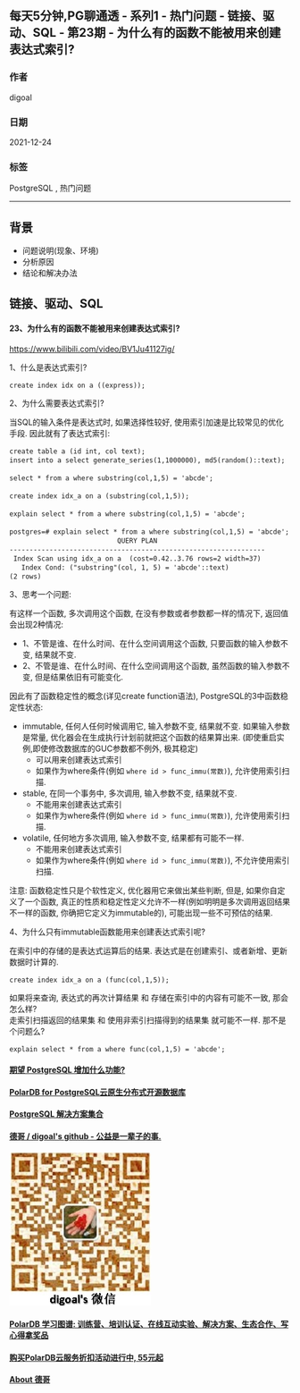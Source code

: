 ## 每天5分钟,PG聊通透 - 系列1 - 热门问题 - 链接、驱动、SQL - 第23期 - 为什么有的函数不能被用来创建表达式索引?  
        
### 作者        
digoal        
        
### 日期        
2021-12-24        
        
### 标签        
PostgreSQL , 热门问题        
        
----        
        
## 背景        
- 问题说明(现象、环境)        
- 分析原因        
- 结论和解决办法        
        
## 链接、驱动、SQL        
        
#### 23、为什么有的函数不能被用来创建表达式索引?  
https://www.bilibili.com/video/BV1Ju41127ig/  
  
1、什么是表达式索引?  
  
```  
create index idx on a ((express));  
```  
  
2、为什么需要表达式索引?  
  
当SQL的输入条件是表达式时, 如果选择性较好, 使用索引加速是比较常见的优化手段. 因此就有了表达式索引:  
  
```  
create table a (id int, col text);  
insert into a select generate_series(1,1000000), md5(random()::text);  
  
select * from a where substring(col,1,5) = 'abcde';  
  
create index idx_a on a (substring(col,1,5));  
  
explain select * from a where substring(col,1,5) = 'abcde';  
  
postgres=# explain select * from a where substring(col,1,5) = 'abcde';  
                           QUERY PLAN                             
----------------------------------------------------------------  
 Index Scan using idx_a on a  (cost=0.42..3.76 rows=2 width=37)  
   Index Cond: ("substring"(col, 1, 5) = 'abcde'::text)  
(2 rows)  
```  
  
3、思考一个问题:  
  
有这样一个函数, 多次调用这个函数, 在没有参数或者参数都一样的情况下, 返回值会出现2种情况:    
- 1、不管是谁、在什么时间、在什么空间调用这个函数, 只要函数的输入参数不变, 结果就不变.   
- 2、不管是谁、在什么时间、在什么空间调用这个函数, 虽然函数的输入参数不变, 但是结果依旧有可能变化.   
  
因此有了函数稳定性的概念(详见create function语法), PostgreSQL的3中函数稳定性状态:   
- immutable, 任何人任何时候调用它, 输入参数不变, 结果就不变. 如果输入参数是常量, 优化器会在生成执行计划前就把这个函数的结果算出来. (即使重启实例,即使修改数据库的GUC参数都不例外, 极其稳定)   
    - 可以用来创建表达式索引  
    - 如果作为where条件(例如 `where id > func_immu(常数)`), 允许使用索引扫描.   
- stable, 在同一个事务中, 多次调用, 输入参数不变, 结果就不变.   
    - 不能用来创建表达式索引  
    - 如果作为where条件(例如 `where id > func_immu(常数)`), 允许使用索引扫描.   
- volatile, 任何地方多次调用, 输入参数不变, 结果都有可能不一样.   
    - 不能用来创建表达式索引  
    - 如果作为where条件(例如 `where id > func_immu(常数)`), 不允许使用索引扫描.   
  
注意: 函数稳定性只是个软性定义, 优化器用它来做出某些判断, 但是, 如果你自定义了一个函数, 真正的性质和稳定性定义允许不一样(例如明明是多次调用返回结果不一样的函数, 你确把它定义为immutable的), 可能出现一些不可预估的结果.   
  
4、为什么只有immutable函数能用来创建表达式索引呢?  
  
在索引中的存储的是表达式运算后的结果. 表达式是在创建索引、或者新增、更新数据时计算的.   
```  
create index idx_a on a (func(col,1,5));    
```  
  
如果将来查询, 表达式的再次计算结果 和 存储在索引中的内容有可能不一致, 那会怎么样?   
走索引扫描返回的结果集 和 使用非索引扫描得到的结果集 就可能不一样. 那不是个问题么?   
```  
explain select * from a where func(col,1,5) = 'abcde';  
```  
     
  
       
  
#### [期望 PostgreSQL 增加什么功能?](https://github.com/digoal/blog/issues/76 "269ac3d1c492e938c0191101c7238216")
  
  
#### [PolarDB for PostgreSQL云原生分布式开源数据库](https://github.com/ApsaraDB/PolarDB-for-PostgreSQL "57258f76c37864c6e6d23383d05714ea")
  
  
#### [PostgreSQL 解决方案集合](https://yq.aliyun.com/topic/118 "40cff096e9ed7122c512b35d8561d9c8")
  
  
#### [德哥 / digoal's github - 公益是一辈子的事.](https://github.com/digoal/blog/blob/master/README.md "22709685feb7cab07d30f30387f0a9ae")
  
  
![digoal's wechat](../pic/digoal_weixin.jpg "f7ad92eeba24523fd47a6e1a0e691b59")
  
  
#### [PolarDB 学习图谱: 训练营、培训认证、在线互动实验、解决方案、生态合作、写心得拿奖品](https://www.aliyun.com/database/openpolardb/activity "8642f60e04ed0c814bf9cb9677976bd4")
  
  
#### [购买PolarDB云服务折扣活动进行中, 55元起](https://www.aliyun.com/activity/new/polardb-yunparter?userCode=bsb3t4al "e0495c413bedacabb75ff1e880be465a")
  
  
#### [About 德哥](https://github.com/digoal/blog/blob/master/me/readme.md "a37735981e7704886ffd590565582dd0")
  
